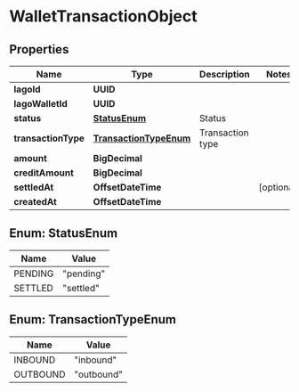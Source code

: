 

# WalletTransactionObject


## Properties

| Name | Type | Description | Notes |
|------------ | ------------- | ------------- | -------------|
|**lagoId** | **UUID** |  |  |
|**lagoWalletId** | **UUID** |  |  |
|**status** | [**StatusEnum**](#StatusEnum) | Status |  |
|**transactionType** | [**TransactionTypeEnum**](#TransactionTypeEnum) | Transaction type |  |
|**amount** | **BigDecimal** |  |  |
|**creditAmount** | **BigDecimal** |  |  |
|**settledAt** | **OffsetDateTime** |  |  [optional] |
|**createdAt** | **OffsetDateTime** |  |  |



## Enum: StatusEnum

| Name | Value |
|---- | -----|
| PENDING | &quot;pending&quot; |
| SETTLED | &quot;settled&quot; |



## Enum: TransactionTypeEnum

| Name | Value |
|---- | -----|
| INBOUND | &quot;inbound&quot; |
| OUTBOUND | &quot;outbound&quot; |



